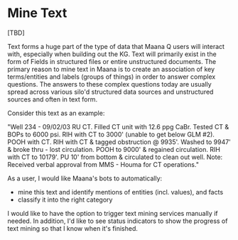 # Mine Text

\[TBD\]

Text forms a huge part of the type of data that Maana Q users will interact with, especially when building out the KG. Text will primarily exist in the form of Fields in structured files or entire unstructured documents. The primary reason to mine text in Maana is to create an association of key terms/entities and labels \(groups of things\) in order to answer complex questions. The answers to these complex questions today are usually spread across various silo'd structured data sources and unstructured sources and often in text form.

Consider this text as an example:

"Well 234 - 09/02/03 RU CT. Filled CT unit with 12.6 ppg CaBr. Tested CT & BOPs to 6000 psi. RIH with CT to 3000' \(unable to get below GLM \#2\). POOH with CT. RIH with CT & tagged obstruction @ 9935'. Washed to 9947' & broke thru - lost circulation. POOH to 9000' & regained circulation. RIH with CT to 10179'. PU 10' from bottom & circulated to clean out well. Note: Received verbal approval from MMS - Houma for CT operations."

As a user, I would like Maana's bots to automatically:

* mine this text and identify mentions of entities \(incl. values\), and facts
* classify it into the right category

I would like to have the option to trigger text mining services manually if needed. In addition, I'd like to see status indicators to show the progress of text mining so that I know when it's finished.   


